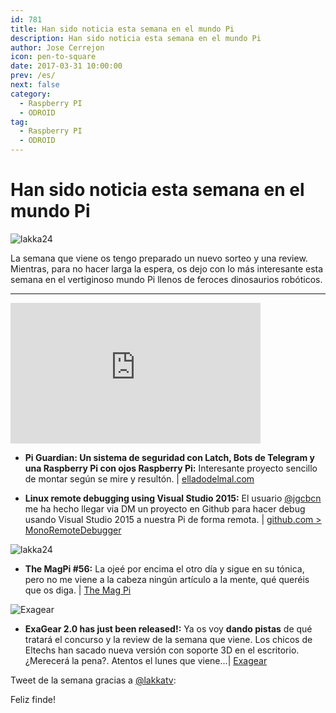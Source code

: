 ```yaml
---
id: 781
title: Han sido noticia esta semana en el mundo Pi
description: Han sido noticia esta semana en el mundo Pi
author: Jose Cerrejon
icon: pen-to-square
date: 2017-03-31 10:00:00
prev: /es/
next: false
category:
  - Raspberry PI
  - ODROID
tag:
  - Raspberry PI
  - ODROID
---
```


# Han sido noticia esta semana en el mundo Pi

![lakka24](/images/2017/03/lakka24.png)

La semana que viene os tengo preparado un nuevo sorteo y una review. Mientras, para no hacer larga la espera, os dejo con lo más interesante esta semana en el vertiginoso mundo Pi llenos de feroces dinosaurios robóticos.

- - -
<iframe width="400" height="225" src="https://www.youtube.com/embed/Tf-dV3hDZT4?rel=0" frameborder="0" allowfullscreen></iframe>

* **Pi Guardian: Un sistema de seguridad con Latch, Bots de Telegram y una Raspberry Pi con ojos Raspberry Pi:** Interesante proyecto sencillo de montar según se mire y resultón. | [elladodelmal.com](http://www.elladodelmal.com/2017/03/pi-guardian-un-sistema-de-seguridad-con.html)

* **Linux remote debugging using Visual Studio 2015:** El usuario [@jgcbcn](https://twitter.com/jgcbcn) me ha hecho llegar via DM un proyecto en Github para hacer debug usando Visual Studio 2015 a nuestra Pi de forma remota. | [github.com > MonoRemoteDebugger](https://github.com/techl/MonoRemoteDebugger)

![lakka24](/images/2017/03/magpi56.png)

* **The MagPi #56:** La ojeé por encima el otro día y sigue en su tónica, pero no me viene a la cabeza ningún artículo a la mente, qué queréis que os diga.  | [The Mag Pi](http://magpi.cc/2oBtrJh )

![Exagear](/images/2017/03/exagear_cap_09_min.jpg)

* **ExaGear 2.0 has just been released!:** Ya os voy **dando pistas** de qué tratará el concurso y la review de la semana que viene. Los chicos de Eltechs han sacado nueva versión con soporte 3D en el escritorio. ¿Merecerá la pena?. Atentos el lunes que viene...| [Exagear](http://www.simplerses.com/redir?red=https%3A%2F%2Feltechs.com%2Fnew-era-of-gaming-on-raspberry-pi%2F%3Futm_source%3Demail_parnters_on_releasedate%26utm_medium%3Dnew_era_of_gaming_on_raspberry_pi&mod=eyJ1Ijo4MTEsImMiOjI0MzUsInQiOjI2NDMsImoiOjY1NjYsImUiOlsidWx5c2Vzc0BnbWFpbC5jb20iXSwidiI6ImNsaWNrcyIsImgiOjE0OTA4OTMyMDB9)

Tweet de la semana gracias a [@lakkatv](https://twitter.com/lakkatv/):




Feliz finde!